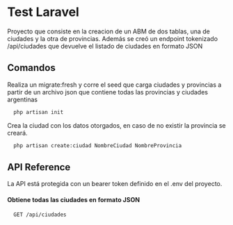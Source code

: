 
# Test Laravel

Proyecto que consiste en la creacion de un ABM de dos tablas, una de ciudades y la otra de provincias.
Además se creó un endpoint tokenizado /api/ciudades que devuelve el listado de ciudades en formato JSON


## Comandos

Realiza un migrate:fresh y corre el seed que carga ciudades y provincias a partir de un archivo json que contiene todas las provincias y ciudades argentinas
```bash
  php artisan init
```
    
Crea la ciudad con los datos otorgados, en caso de no existir la provincia se creará.
```bash
  php artisan create:ciudad NombreCiudad NombreProvincia
```


## API Reference

La API está protegida con un bearer token definido en el .env del proyecto.

#### Obtiene todas las ciudades en formato JSON

```http
  GET /api/ciudades
```
